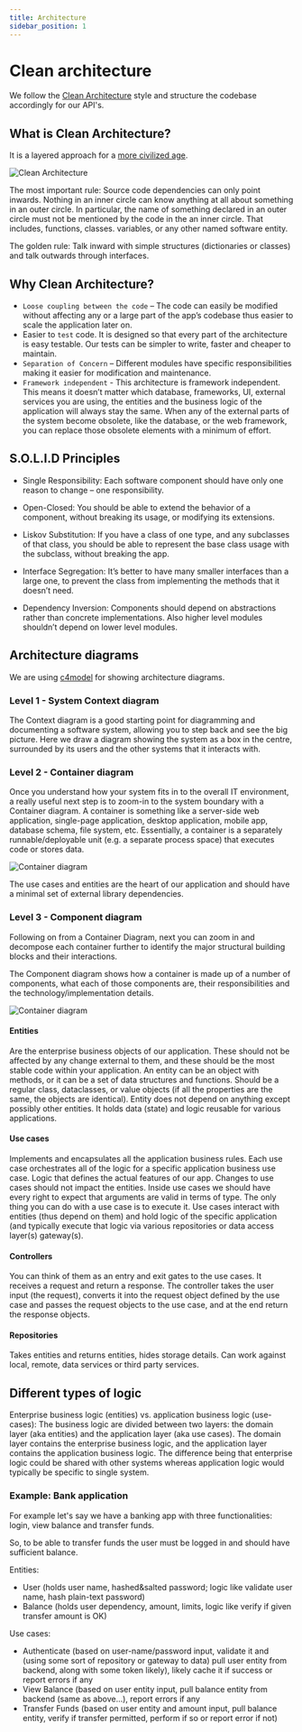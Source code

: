 ```yaml
---
title: Architecture
sidebar_position: 1
---
```


# Clean architecture

We follow the [Clean Architecture](https://blog.cleancoder.com/uncle-bob/2012/08/13/the-clean-architecture.html) style and structure the codebase accordingly for our API's.

## What is Clean Architecture?

It is a layered approach for a [more civilized age](https://www.youtube.com/watch?v=wtCQalq7L-E).

![Clean Architecture](/img/clean-architecture.png)

The most important rule: Source code dependencies can only point inwards. Nothing in an inner circle can know anything at all about something in an outer circle. In particular, the name of something declared in an outer circle must not be mentioned by the code in the an inner circle. That includes, functions, classes. variables, or any other named software entity.

The golden rule: Talk inward with simple structures (dictionaries or classes) and talk outwards through interfaces.

## Why Clean Architecture?

* `Loose coupling between the code` – The code can easily be modified without affecting any or a large part of the app’s codebase thus easier to scale the application later on.
* Easier to `test` code. It is designed so that every part of the architecture is easy testable. Our tests can be simpler to write, faster and cheaper to maintain.
* `Separation of Concern` – Different modules have specific responsibilities making it easier for modification and maintenance.
* `Framework independent` - This architecture is framework independent. This means it doesn’t matter which database, frameworks, UI, external services you are using, the entities and the business logic of the application will always stay the same. When any of the external parts of the system become obsolete, like the database, or the web framework, you can replace those obsolete elements with a minimum of effort.

## S.O.L.I.D Principles

* Single Responsibility: Each software component should have only one reason to change – one responsibility.

* Open-Closed: You should be able to extend the behavior of a component, without breaking its usage, or modifying its extensions.

* Liskov Substitution: If you have a class of one type, and any subclasses of that class, you should be able to represent the base class usage with the subclass, without breaking the app.

* Interface Segregation: It’s better to have many smaller interfaces than a large one, to prevent the class from implementing the methods that it doesn’t need.

* Dependency Inversion: Components should depend on abstractions rather than concrete implementations. Also higher level modules shouldn’t depend on lower level modules.

## Architecture diagrams

We are using [c4model](https://c4model.com) for showing architecture diagrams.


### Level 1 - System Context diagram

The Context diagram is a good starting point for diagramming and documenting a software system, allowing you to step back and see the big picture. Here we draw a diagram showing the system as a box in the centre, surrounded by its users and the other systems that it interacts with.

### Level 2 - Container diagram

Once you understand how your system fits in to the overall IT environment, a really useful next step is to zoom-in to the system boundary with a Container diagram. A container is something like a server-side web application, single-page application, desktop application, mobile app, database schema, file system, etc. Essentially, a container is a separately runnable/deployable unit (e.g. a separate process space) that executes code or stores data.

![Container diagram](/img/api-level-2.svg)

The use cases and entities are the heart of our application and should have a minimal set of external library dependencies.

### Level 3 - Component diagram

Following on from a Container Diagram, next you can zoom in and decompose each container further to identify the major structural building blocks and their interactions.

The Component diagram shows how a container is made up of a number of components, what each of those components are, their responsibilities and the technology/implementation details.

![Container diagram](/img/api-level-3.svg)

#### Entities 

Are the enterprise business objects of our application. These should not be affected by any change external to them, and these should be the most stable code within your application. An entity can be an object with methods, or it can be a set of data structures and functions. Should be a regular class, dataclasses, or value objects (if all the properties are the same, the objects are identical). Entity does not depend on anything except possibly other entities. It holds data (state) and logic reusable for various applications. 

#### Use cases 

Implements and encapsulates all the application business rules. Each use case orchestrates all of the logic for a specific application business use case. Logic that defines the actual features of our app. Changes to use cases should not impact the entities. Inside use cases we should have every right to expect that arguments are valid in terms of type. The only thing you can do with a use case is to execute it. Use cases interact with entities (thus depend on them) and hold logic of the specific application (and typically execute that logic via various repositories or data access layer(s) gateway(s).

#### Controllers 

You can think of them as an entry and exit gates to the use cases. It receives a request and return a response. The controller takes the user input (the request), converts it into the request object defined by the use case and passes the request objects to the use case, and at the end return the response objects.

#### Repositories

Takes entities and returns entities, hides storage details. Can work against local, remote, data services or third party services.

## Different types of logic

Enterprise business logic (entities) vs. application business logic (use-cases): The business logic are divided between two layers: the domain layer (aka entities) and the application layer (aka use cases). The domain layer contains the enterprise business logic, and the application layer contains the application business logic. The difference being that enterprise logic could be shared with other systems whereas application logic would typically be specific to single system.

### Example: Bank application

For example let's say we have a banking app with three functionalities: login, view balance and transfer funds.

So, to be able to transfer funds the user must be logged in and should have sufficient balance.

Entities:
  * User (holds user name, hashed&salted password; logic like validate user name, hash plain-text password)
  * Balance (holds user dependency, amount, limits, logic like verify if given transfer amount is OK)

Use cases:
  * Authenticate (based on user-name/password input, validate it and (using some sort of repository or gateway to data) pull user entity from backend, along with some token likely), likely cache it if success or report errors if any
  * View Balance (based on user entity input, pull balance entity from backend (same as above...), report errors if any
  * Transfer Funds (based on user entity and amount input, pull balance entity, verify if transfer permitted, perform if so or report error if not)
